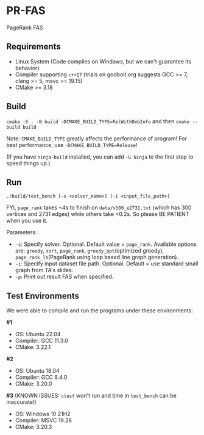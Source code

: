 # PR-FAS
PageRank FAS

## Requirements
- Linux System (Code compiles on Windows, but we can't guarantee its behavior)
- Compiler supporting `c++17` (trials on godbolt.org suggests GCC >= 7, clang >= 5, msvc >= 19.15)
- CMake >= 3.18

## Build
`cmake -S . -B build -DCMAKE_BUILD_TYPE=RelWithDebInfo` and then `cmake --build build`

Note: `CMAKE_BUILD_TYPE` greatly affects the performance of program! For best performance, use `-DCMAKE_BUILD_TYPE=Release`!

(If you have `ninja-build` installed, you can add `-G Ninja` to the first step to speed things up.)

## Run
`./build/test_bench [-s <solver_name>] [-i <input_file_path>]`

FYI, `page_rank` takes ~4s to finish on `data/v300_e2731.txt` (which has 300 vertices and 2731 edges) while others take <0.2s. So please BE PATIENT when you use it.

Parameters:
- `-s`: Specify solver. Optional. Default value = `page_rank`. Available options are: `greedy`, `sort`, `page_rank`, `greedy_opt`(optimized greedy), `page_rank_lb`(PageRank using loop based line graph generation).
- `-i`: Specify input dataset file path. Optional. Default = use standard small graph from TA's slides.
- `-p`: Print out result FAS when specified.

## Test Environments
We were able to compile and run the programs under these environments:

**#1**
- OS: Ubuntu 22.04
- Compiler: GCC 11.3.0
- CMake: 3.22.1

**#2**
- OS: Ubuntu 18.04
- Compiler: GCC 8.4.0
- CMake: 3.20.0

**#3** (KNOWN ISSUES: `ctest` won't run and time in `test_bench` can be inaccurate!)
- OS: Windows 10 21H2
- Compiler: MSVC 19.28
- CMake: 3.20.3